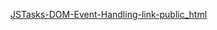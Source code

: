 [JSTasks-DOM-Event-Handling-link-public_html](https://users.metropolia.fi/~georgiia/WSK-25/week2/js-tasks-w2-DOM-Event-Handling/)

